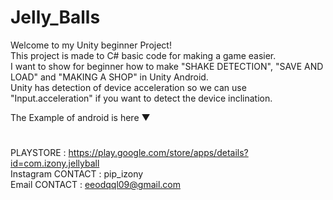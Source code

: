 # Jelly_Balls
Welcome to my Unity beginner Project!   
This project is made to C# basic code for making a game easier.   
I want to show for beginner how to make "SHAKE DETECTION", "SAVE AND LOAD" and "MAKING A SHOP" in Unity Android.   
Unity has detection of device acceleration so we can use "Input.acceleration" if you want to detect the device inclination.   
   
The Example of android is here ▼
#   
PLAYSTORE : https://play.google.com/store/apps/details?id=com.izony.jellyball  
Instagram CONTACT : pip_izony  
Email CONTACT : eeodqql09@gmail.com
